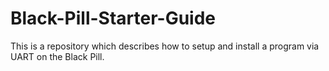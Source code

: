 # Black-Pill-Starter-Guide
This is a repository which describes how to setup and install a program via UART on the Black Pill.
